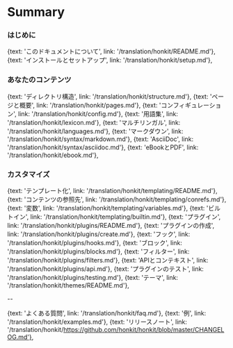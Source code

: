 # Summary

### はじめに

{text: 'このドキュメントについて', link: '/translation/honkit/README.md'},
{text: 'インストールとセットアップ', link: '/translation/honkit/setup.md'},

### あなたのコンテンツ

{text: 'ディレクトリ構造', link: '/translation/honkit/structure.md'},
{text: 'ページと概要', link: '/translation/honkit/pages.md'},
{text: 'コンフィギュレーション', link: '/translation/honkit/config.md'},
{text: '用語集', link: '/translation/honkit/lexicon.md'},
{text: 'マルチリンガル', link: '/translation/honkit/languages.md'},
{text: 'マークダウン', link: '/translation/honkit/syntax/markdown.md'},
{text: 'AsciiDoc', link: '/translation/honkit/syntax/asciidoc.md'},
{text: 'eBookとPDF', link: '/translation/honkit/ebook.md'},

### カスタマイズ

{text: 'テンプレート化', link: '/translation/honkit/templating/README.md'},
{text: 'コンテンツの参照先', link: '/translation/honkit/templating/conrefs.md'},
{text: '変数', link: '/translation/honkit/templating/variables.md'},
{text: 'ビルトイン', link: '/translation/honkit/templating/builtin.md'},
{text: 'プラグイン', link: '/translation/honkit/plugins/README.md'},
{text: 'プラグインの作成', link: '/translation/honkit/plugins/create.md'},
{text: 'フック', link: '/translation/honkit/plugins/hooks.md'},
{text: 'ブロック', link: '/translation/honkit/plugins/blocks.md'},
{text: 'フィルター', link: '/translation/honkit/plugins/filters.md'},
{text: 'APIとコンテキスト', link: '/translation/honkit/plugins/api.md'},
{text: 'プラグインのテスト', link: '/translation/honkit/plugins/testing.md'},
{text: 'テーマ', link: '/translation/honkit/themes/README.md'},

--

{text: 'よくある質問', link: '/translation/honkit/faq.md'},
{text: '例', link: '/translation/honkit/examples.md'},
{text: 'リリースノート', link: '/translation/honkit/https://github.com/honkit/honkit/blob/master/CHANGELOG.md'},


